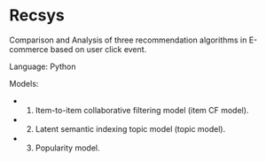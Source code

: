 # Recsys
Comparison and Analysis of  three recommendation algorithms in E-commerce based on user click event.

Language: Python

Models:
* 1. Item-to-item collaborative filtering model (item CF model).
* 2. Latent semantic indexing topic model (topic model).
* 3. Popularity model.
